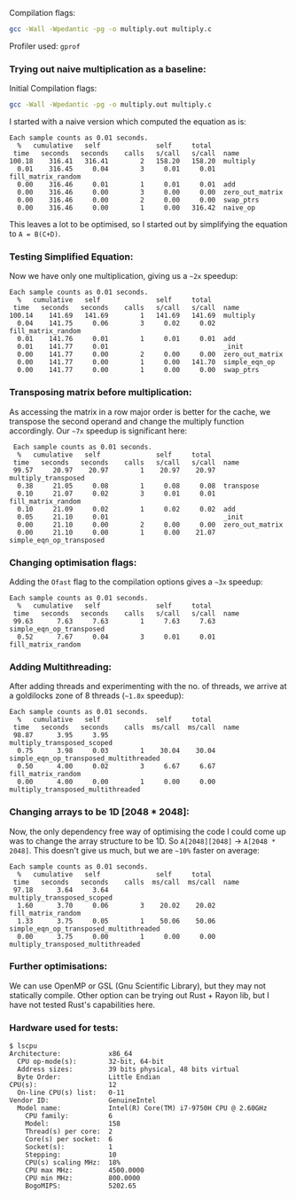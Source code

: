 Compilation flags:
```bash
gcc -Wall -Wpedantic -pg -o multiply.out multiply.c
```
Profiler used: `gprof`

### Trying out naive multiplication as a baseline:
Initial Compilation flags:
```bash
gcc -Wall -Wpedantic -pg -o multiply.out multiply.c
```
I started with a naive version which computed the equation as is:  
```
Each sample counts as 0.01 seconds.
  %   cumulative   self              self     total           
 time   seconds   seconds    calls   s/call   s/call  name    
100.18    316.41   316.41        2   158.20   158.20  multiply
  0.01    316.45     0.04        3     0.01     0.01  fill_matrix_random
  0.00    316.46     0.01        1     0.01     0.01  add
  0.00    316.46     0.00        3     0.00     0.00  zero_out_matrix
  0.00    316.46     0.00        2     0.00     0.00  swap_ptrs
  0.00    316.46     0.00        1     0.00   316.42  naive_op
```
This leaves a lot to be optimised, so I started out by simplifying the equation to `A = B(C+D)`.  

### Testing Simplified Equation:
Now we have only one multiplication, giving us a `~2x` speedup:
```
Each sample counts as 0.01 seconds.
  %   cumulative   self              self     total           
 time   seconds   seconds    calls   s/call   s/call  name    
100.14    141.69   141.69        1   141.69   141.69  multiply
  0.04    141.75     0.06        3     0.02     0.02  fill_matrix_random
  0.01    141.76     0.01        1     0.01     0.01  add
  0.01    141.77     0.01                             _init
  0.00    141.77     0.00        2     0.00     0.00  zero_out_matrix
  0.00    141.77     0.00        1     0.00   141.70  simple_eqn_op
  0.00    141.77     0.00        1     0.00     0.00  swap_ptrs
```

### Transposing matrix before multiplication:
As accessing the matrix in a row major order is better for the cache, we transpose the second operand and
change the multiply function accordingly. Our `~7x` speedup is significant here:
```
 Each sample counts as 0.01 seconds.
  %   cumulative   self              self     total           
 time   seconds   seconds    calls   s/call   s/call  name    
 99.57     20.97    20.97        1    20.97    20.97  multiply_transposed
  0.38     21.05     0.08        1     0.08     0.08  transpose
  0.10     21.07     0.02        3     0.01     0.01  fill_matrix_random
  0.10     21.09     0.02        1     0.02     0.02  add
  0.05     21.10     0.01                             _init
  0.00     21.10     0.00        2     0.00     0.00  zero_out_matrix
  0.00     21.10     0.00        1     0.00    21.07  simple_eqn_op_transposed
```

### Changing optimisation flags:
Adding the `Ofast` flag to the compilation options gives a `~3x` speedup:
```
Each sample counts as 0.01 seconds.
  %   cumulative   self              self     total           
 time   seconds   seconds    calls   s/call   s/call  name    
 99.63      7.63     7.63        1     7.63     7.63  simple_eqn_op_transposed
  0.52      7.67     0.04        3     0.01     0.01  fill_matrix_random
```

### Adding Multithreading:
After adding threads and experimenting with the no. of threads, we arrive at a goldilocks zone of 8 threads (`~1.8x` speedup):
```
Each sample counts as 0.01 seconds.
  %   cumulative   self              self     total           
 time   seconds   seconds    calls  ms/call  ms/call  name    
 98.87      3.95     3.95                             multiply_transposed_scoped
  0.75      3.98     0.03        1    30.04    30.04  simple_eqn_op_transposed_multithreaded
  0.50      4.00     0.02        3     6.67     6.67  fill_matrix_random
  0.00      4.00     0.00        1     0.00     0.00  multiply_transposed_multithreaded
```

### Changing arrays to be 1D [2048 * 2048]:
Now, the only dependency free way of optimising the code I could come up was to change the array structure to be 1D.
So `A[2048][2048]` -> `A[2048 * 2048]`. This doesn't give us much, but we are `~10%` faster on average:
```
Each sample counts as 0.01 seconds.
  %   cumulative   self              self     total           
 time   seconds   seconds    calls  ms/call  ms/call  name    
 97.18      3.64     3.64                             multiply_transposed_scoped
  1.60      3.70     0.06        3    20.02    20.02  fill_matrix_random
  1.33      3.75     0.05        1    50.06    50.06  simple_eqn_op_transposed_multithreaded
  0.00      3.75     0.00        1     0.00     0.00  multiply_transposed_multithreaded
```

### Further optimisations:
We can use OpenMP or GSL (Gnu Scientific Library), but they may not statically compile.
Other option can be trying out Rust + Rayon lib, but I have not tested Rust's capabilities here.

### Hardware used for tests:
```
$ lscpu
Architecture:            x86_64
  CPU op-mode(s):        32-bit, 64-bit
  Address sizes:         39 bits physical, 48 bits virtual
  Byte Order:            Little Endian
CPU(s):                  12
  On-line CPU(s) list:   0-11
Vendor ID:               GenuineIntel
  Model name:            Intel(R) Core(TM) i7-9750H CPU @ 2.60GHz
    CPU family:          6
    Model:               158
    Thread(s) per core:  2
    Core(s) per socket:  6
    Socket(s):           1
    Stepping:            10
    CPU(s) scaling MHz:  18%
    CPU max MHz:         4500.0000
    CPU min MHz:         800.0000
    BogoMIPS:            5202.65
```